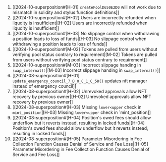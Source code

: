 1. [[2024-10-superposition#[H-01] `createPoolD650E2D0` will not work due to mismatch in solidity and stylus function definitions]]
2. [[2024-10-superposition#[H-02] Users are incorrectly refunded when liqudity is insufficient|[H-02] Users are incorrectly refunded when liqudity is insufficient]]
3. [[2024-10-superposition#[H-03] No slippage control when withdrawing a position leads to loss of funds|[H-03] No slippage control when withdrawing a position leads to loss of funds]]
4. [[2024-10-superposition#[M-02] Tokens are pulled from users without verifying pool status contrary to requirement|[M-02] Tokens are pulled from users without verifying pool status contrary to requirement]]
5. [[2024-10-superposition#[M-03] Incorrect slippage handing in `swap_internal()`|[M-03] Incorrect slippage handing in `swap_internal()`]]
6. [[2024-08-superposition#[H-01] `update_emergency_council_7_D_0_C_1_C_58()` updates nft manager instead of emergency council]]
7. [[2024-08-superposition#[H-02] Unrevoked approvals allow NFT recovery by previous owner|[H-02] Unrevoked approvals allow NFT recovery by previous owner]]
8. [[2024-08-superposition#[H-03] Missing `lower<upper` check in `mint_position`|[H-03] Missing `lower<upper` check in `mint_position]]
9. [[2024-08-superposition#[H-04] Position's owed fees should allow underflow but it reverts instead, resulting in locked funds|[H-04] Position's owed fees should allow underflow but it reverts instead, resulting in locked funds]]
10. [[2024-08-superposition#[H-05] Parameter Misordering in Fee Collection Function Causes Denial of Service and Fee Loss|[H-05] Parameter Misordering in Fee Collection Function Causes Denial of Service and Fee Loss]]
